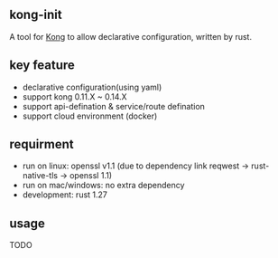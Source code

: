 kong-init
---

A tool for [Kong](https://getkong.org/) to allow declarative configuration, written by rust.

## key feature

* declarative configuration(using yaml)
* support kong 0.11.X ~ 0.14.X
* support api-defination & service/route defination
* support cloud environment (docker)

## requirment

* run on linux: openssl v1.1 (due to dependency link reqwest -> rust-native-tls -> openssl 1.1)
* run on mac/windows: no extra dependency
* development: rust 1.27

## usage

TODO